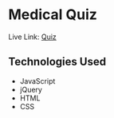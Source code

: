 # Medical Quiz #

Live Link: [Quiz](https://bhasshaw.github.io/quiz-app/)

## Technologies Used ##

* JavaScript
* jQuery
* HTML
* CSS
